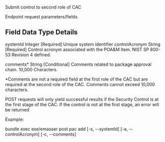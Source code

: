 Submit control to second role of CAC

Endpoint request parameters/fields

Field             Data Type  Details
-------------------------------------------------------------------------------------------------
systemId          Integer    [Required] Unique system identifier 
controlAcronym    String     [Required] Control acronym associated with the POA&M Item. NIST SP 800-53 Revision 4 defined.

comments*         String     [Conditional] Comments related to package approval chain. 10,000 Characters.


*Comments are not a required field at the first role of the CAC but are required at the second
role of the CAC. Comments cannot exceed 10,000 characters.

POST requests will only yield successful results if the Security Control is at the first
stage of the CAC. If the control is not at the first stage, an error will be returned

Example:

bundle exec exe/emasser post pac add [-s, --systemId] <value> [-a, --controlAcronym] <value> [-c, --comments] <value>
